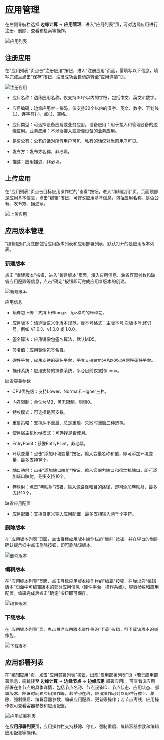 # 应用管理

在左侧导航栏选择 **边缘计算** -> **应用管理**，进入"应用列表"页，可对边缘应用进行注册、删除、查看和检索等操作。

![应用列表](../../../../../image/IoT/AIoT-CV/Operation-Guide/Edge-Computing/Edge-App/App-List.png)

##  注册应用

在"应用列表"页点击"注册应用"按钮，进入"注册应用"页面，需填写以下信息，填写完成后点击"保存"按钮，注册成功会自动跳转至"应用详情"页。

![注册应用](../../../../../image/IoT/AIoT-CV/Operation-Guide/Edge-Computing/Edge-App/Add-App.png)

-   应用名称：边缘应用名称。仅支持30个以内的字符，包括中文、英文和数字。
    
-   应用编码：边缘应用唯一编码。仅支持30个以内的汉字、英文、数字、下划线(\_)、连字符(-)、点(.)、空格。
    
-   应用类型：可选择设备应用或业务应用。设备应用：用于接入和管理设备的边缘应用。业务应用：不涉及接入或管理设备的业务应用。
    
-   是否公有：公有的话对所有用户可见，私有的话仅对当前用户可见。
    
-   发布方：发布方名称，非必填。
    
-   描述：应用描述，非必填。

## 上传应用

在"应用列表"页点击目标应用操作栏的"查看"按钮，进入"编辑应用"页，页面顶部是应用基本信息，点击"编辑"按钮，可修改应用基本信息，包括应用名称、是否公有、发布方、描述等。

![上传应用](../../../../../image/IoT/AIoT-CV/Operation-Guide/Edge-Computing/Edge-App/App-Info.png)

## 应用版本管理

"编辑应用"页底部包括应用版本列表和应用部署列表，默认打开的是应用版本列表。

### 新建版本

点击 "新建版本"按钮，进入"新建版本"页面，填入应用信息、缺省容器参数和缺省应用配置等信息，点击"确定"按钮即可完成应用新版本的创建。

![新建版本](../../../../../image/IoT/AIoT-CV/Operation-Guide/Edge-Computing/Edge-App/Create-Version.png)

应用信息
-   镜像包上传：支持上传tar.gz、tgz格式的压缩包。
    
-   应用版本：请遵循语义化版本规范，版本号格式：主版本号.次版本号.修订号，例如 V1.0.0、v1.0.0 或 1.0.0。
    
-   签名算法：应用镜像包签名算法，默认MD5。
    
-   签名值：应用镜像包签名值。
    
-   硬件平台：应用支持的硬件平台，平台支持arm64和x86_64两种硬件平台。
    
-   操作系统：应用支持的操作系统，平台目前仅支持Linux。

缺省容器参数

-   CPU优先级：支持Lower、Normal和Higher三种。
    
-   内存限制：单位为MB，若无限制，则填0。
    
-   特权模式：可选择是否支持。
    
-   重启策略：支持从不重启、总是重启、失败时重启三种选择。
    
-   使用宿主机host模式：可选择是否使用。
    
-   EntryPoint：镜像EntryPoint，非必填。
    
-   环境变量：点击"添加环境变量"按钮，输入变量名称和值，即可添加环境变量，最多支持10个。
    
-   端口映射：点击"添加端口映射"按钮，输入容器内端口和宿主机端口，即可添加端口映射，最多支持10个。
    
-   卷映射：点击"卷映射"按钮，输入源路径和目的路径，即可添加卷映射，最多支持10个。

缺省应用配置

-   应用配置：支持自定义输入应用配置，最多支持输入两千个字符。

### 删除版本

在"应用版本列表"页面，点击目标应用版本操作栏的"删除"按钮，并在弹出的删除确认提示框中点击删除按钮，即可删除该版本。

![删除版本](../../../../../image/IoT/AIoT-CV/Operation-Guide/Edge-Computing/Edge-App/Delete-Version.png)

### 编辑版本

在"应用版本列表"页面，点击目标应用版本操作栏的"编辑"按钮，在弹出的"编辑版本"页面中可编辑版本的部分应用信息（硬件平台、操作系统）、容器参数和应用配置，编辑完成后点击"确定"按钮即可保存。

![编辑版本](../../../../../image/IoT/AIoT-CV/Operation-Guide/Edge-Computing/Edge-App/Edit-Version.png)

### 下载版本

在"应用版本列表"页，点击目标应用版本操作栏的"下载"按钮，可下载该版本的镜像包。

![下载版本](../../../../../image/IoT/AIoT-CV/Operation-Guide/Edge-Computing/Edge-App/Download-Version.png)

## 应用部署列表

在"编辑应用"页，点击"应用部署列表"按钮，出现"应用部署列表"页（若无应用部署信息，需跳转至 **边缘计算** -> **边缘节点** -> **边缘应用** 部署应用），可查看该应用部署在各节点的具体详情，包括节点名称、节点设备ID、节点状态、应用状态、部署版本、部署时间和应用操作等。若节点在线，应用操作可对应用进行停止、移除、强制重启、编辑容器参数、编辑应用配置、更新等操作；若节点离线，应用操作仅可查看容器参数和应用配置。

![应用部署列表](../../../../../image/IoT/AIoT-CV/Operation-Guide/Edge-Computing/Edge-App/App-Install-List.png)

在**应用部署列表**页，应用操作栏支持移除、停止、强制重启、编辑容器参数和编辑应用配置等操作。
